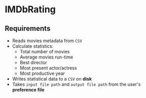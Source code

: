 # IMDbRating

## Requirements

-   Reads movies metadata from `CSV`
-   Calculate statistics:
    -   Total number of movies
    -   Average movies run-time
    -   Best director
    -   Most present actor/actress
    -   Most productive year
-   Writes statistical data to a `CSV` on **disk**
-   Takes `input file path` and `output file path` from the user's **preference file**
